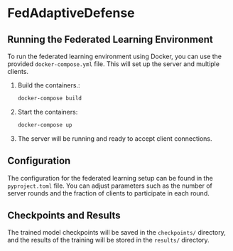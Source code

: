 # FedAdaptiveDefense

## Running the Federated Learning Environment

To run the federated learning environment using Docker, you can use the provided `docker-compose.yml` file. This will set up the server and multiple clients.

1. Build the containers.:

   ```bash
   docker-compose build
   ```

2. Start the containers:

   ```bash
   docker-compose up
   ```

3. The server will be running and ready to accept client connections.

## Configuration

The configuration for the federated learning setup can be found in the `pyproject.toml` file. You can adjust parameters such as the number of server rounds and the fraction of clients to participate in each round.

## Checkpoints and Results

The trained model checkpoints will be saved in the `checkpoints/` directory, and the results of the training will be stored in the `results/` directory.

<!-- ## Installation

Please create a virtual environment and activate it before installing the required packages. You can create a virtual environment using the following command:

```bash
python -m venv venv
```

Install the required packages using the following command:

```bash
pip install -e .
```

## Run Federated Learning Environment

To run the federated learning environment, use the following command:

```bash
flwr run .
``` -->
